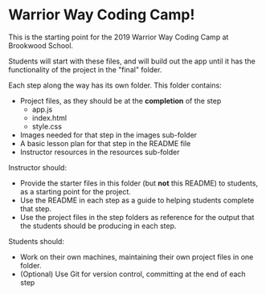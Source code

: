 # Warrior Way Coding Camp!

This is the starting point for the 2019 Warrior Way Coding Camp at Brookwood School.

Students will start with these files, and will build out the app until it has the functionality of the project in the "final" folder.

Each step along the way has its own folder. This folder contains:
* Project files, as they should be at the **completion** of the step
  * app.js
  * index.html
  * style.css
* Images needed for that step in the images sub-folder
* A basic lesson plan for that step in the README file
* Instructor resources in the resources sub-folder

Instructor should:
* Provide the starter files in this folder (but **not** this README) to students, as a starting point for the project.
* Use the README in each step as a guide to helping students complete that step.
* Use the project files in the step folders as reference for the output that the students should be producing in each step.

Students should:
* Work on their own machines, maintaining their own project files in one folder.
* (Optional) Use Git for version control, committing at the end of each step
